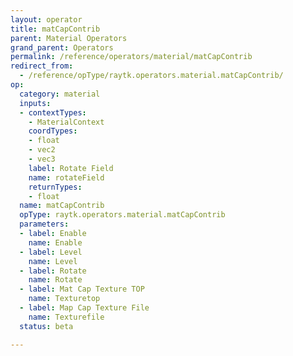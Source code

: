 ```yaml
---
layout: operator
title: matCapContrib
parent: Material Operators
grand_parent: Operators
permalink: /reference/operators/material/matCapContrib
redirect_from:
  - /reference/opType/raytk.operators.material.matCapContrib/
op:
  category: material
  inputs:
  - contextTypes:
    - MaterialContext
    coordTypes:
    - float
    - vec2
    - vec3
    label: Rotate Field
    name: rotateField
    returnTypes:
    - float
  name: matCapContrib
  opType: raytk.operators.material.matCapContrib
  parameters:
  - label: Enable
    name: Enable
  - label: Level
    name: Level
  - label: Rotate
    name: Rotate
  - label: Mat Cap Texture TOP
    name: Texturetop
  - label: Map Cap Texture File
    name: Texturefile
  status: beta

---
```

